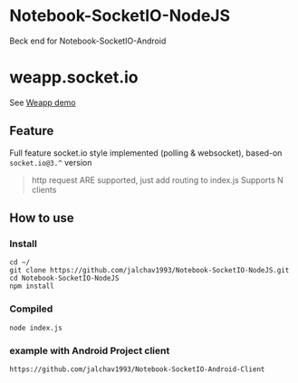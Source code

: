 # Notebook-SocketIO-NodeJS
Beck end for Notebook-SocketIO-Android
# weapp.socket.io

See [Weapp demo](https://github.com/wxsocketio/socket.io-weapp-demo)

## Feature

Full feature socket.io style implemented (polling & websocket), based-on `socket.io@3.^` version

> http request ARE supported, just add routing to index.js
> Supports N clients

## How to use

### Install

```
cd ~/
git clone https://github.com/jalchav1993/Notebook-SocketIO-NodeJS.git
cd Notebook-SocketIO-NodeJS
npm install
```

### Compiled

```
node index.js
```

### example with Android Project client
```
https://github.com/jalchav1993/Notebook-SocketIO-Android-Client
```
